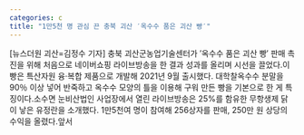 ```yaml
---
categories: c
title: "1만5천 명 관심 끈 충북 괴산 ′옥수수 품은 괴산 빵′"
---
```

[뉴스더원 괴산=김정수 기자] 충북 괴산군농업기술센터가 ′옥수수 품은 괴산 빵′ 판매 촉진을 위해 처음으로 네이버쇼핑 라이브방송을 한 결과 성과를 올리며 시선을 끌었다.이 빵은 특산자원 융·복합 제품으로 개발해 2021년 9월 출시했다. 대학찰옥수수 분말을 90％ 이상 넣어 반죽하고 옥수수 모양의 틀을 이용해 구워 만든 빵을 기본으로 한 게 특징이다.소수면 눈비산법인 사업장에서 열린 라이브방송은 25%를 함유한 무항생제 닭이 낳은 유정란을 소개했다. 1만5천여 명이 참여해 256상자를 판매, 250만 원 상당의 수익을 올렸다.앞서